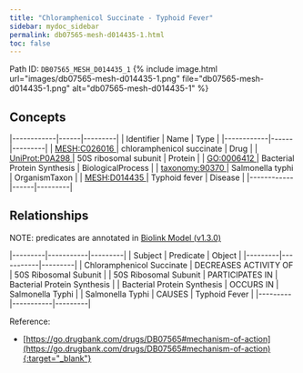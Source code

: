 ```yaml
---
title: "Chloramphenicol Succinate - Typhoid Fever"
sidebar: mydoc_sidebar
permalink: db07565-mesh-d014435-1.html
toc: false 
---
```



Path ID: `DB07565_MESH_D014435_1`
{% include image.html url="images/db07565-mesh-d014435-1.png" file="db07565-mesh-d014435-1.png" alt="db07565-mesh-d014435-1" %}

## Concepts

|------------|------|---------|
| Identifier | Name | Type    |
|------------|------|---------|
| <a href="https://identifiers.org/MESH:C026016">MESH:C026016 </a> | chloramphenicol succinate | Drug |
| <a href="https://identifiers.org/UniProt:P0A298">UniProt:P0A298 </a> | 50S ribosomal subunit | Protein |
| <a href="https://identifiers.org/GO:0006412">GO:0006412 </a> | Bacterial Protein Synthesis | BiologicalProcess |
| <a href="https://identifiers.org/taxonomy:90370">taxonomy:90370 </a> | Salmonella typhi | OrganismTaxon |
| <a href="https://identifiers.org/MESH:D014435">MESH:D014435 </a> | Typhoid fever | Disease |
|------------|------|---------|

## Relationships


NOTE: predicates are annotated in <a href="https://github.com/biolink/biolink-model/releases/tag/v1.3.0">Biolink Model (v1.3.0)</a>

|---------|-----------|---------|
| Subject | Predicate | Object  |
|---------|-----------|---------|
| Chloramphenicol Succinate | DECREASES ACTIVITY OF | 50S Ribosomal Subunit |
| 50S Ribosomal Subunit | PARTICIPATES IN | Bacterial Protein Synthesis |
| Bacterial Protein Synthesis | OCCURS IN | Salmonella Typhi |
| Salmonella Typhi | CAUSES | Typhoid Fever |
|---------|-----------|---------|

Reference:
  - [https://go.drugbank.com/drugs/DB07565#mechanism-of-action](https://go.drugbank.com/drugs/DB07565#mechanism-of-action){:target="_blank"}